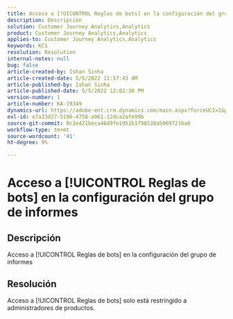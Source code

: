 ```yaml
---
title: Acceso a [!UICONTROL Reglas de bots] en la configuración del grupo de informes
description: Descripción
solution: Customer Journey Analytics,Analytics
product: Customer Journey Analytics,Analytics
applies-to: Customer Journey Analytics,Analytics
keywords: KCS
resolution: Resolution
internal-notes: null
bug: false
article-created-by: Ishan Sinha
article-created-date: 5/5/2022 11:57:43 AM
article-published-by: Ishan Sinha
article-published-date: 5/5/2022 12:02:38 PM
version-number: 1
article-number: KA-19349
dynamics-url: https://adobe-ent.crm.dynamics.com/main.aspx?forceUCI=1&pagetype=entityrecord&etn=knowledgearticle&id=4c74f48b-6acc-ec11-a7b5-6045bd00db25
exl-id: e7a33d27-5196-4758-a961-12dca2afe99b
source-git-commit: 0c3e421beca46d9fe1952b1f98538a50697216a0
workflow-type: tm+mt
source-wordcount: '41'
ht-degree: 9%

---
```


# Acceso a [!UICONTROL Reglas de bots] en la configuración del grupo de informes

## Descripción

Acceso a [!UICONTROL Reglas de bots] en la configuración del grupo de informes

## Resolución


Acceso a [!UICONTROL Reglas de bots] solo está restringido a administradores de productos.
